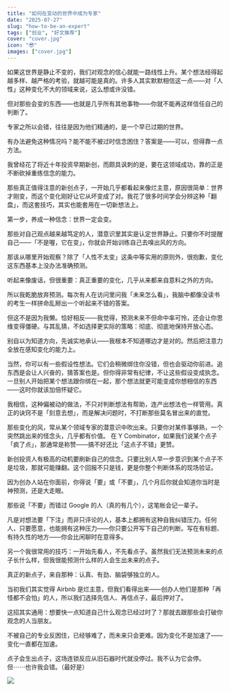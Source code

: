 ```yaml
---
title: "如何在变动的世界中成为专家"
date: "2025-07-27"
slug: "how-to-be-an-expert"
tags: ["创业", "好文推荐"]
cover: "cover.jpg"
icon: "😎"
images: ["cover.jpg"]
---
```

如果这世界是静止不变的，我们对观念的信心就能一路线性上升。某个想法经得起越多样、越严格的考验，就越可能是真的。许多人其实默默相信这一点——对「人性」这种变化不大的领域来说，这么想或许没错。



但对那些会变的东西——也就是几乎所有其他事物——你就不能再这样信任自己的判断了。



专家之所以会错，往往是因为他们精通的，是一个早已过期的世界。



有办法避免这种情况吗？能不能不被过时信念困住？答案是——可以，但得靠一点方法。



我曾经花了将近十年投资早期新创，而颇具讽刺的是，要在这领域成功，靠的正是不断砍掉重练信念的能力。



那些真正值得注意的新创点子，一开始几乎都看起来像烂主意，原因很简单：世界才刚变，而这个变化刚好让它从坏变成了对。我花了很多时间学会分辨这种「翻盘」，而这套技巧，其实也能套用在一切新想法上。



第一步，养成一种信念：世界一定会变。



那些对自己观点越来越笃定的人，潜意识里其实是认定世界静止。只要你不时提醒自己——「不是喔，它在变」，你就会开始训练自己去嗅出风的方向。



那该从哪里开始观察？除了「人性不太变」这条中等实用的原则外，很抱歉，变化这东西基本上没办法准确预测。



听起来像废话，但很重要：真正重要的变化，几乎从来都来自意料之外的方向。



所以我乾脆放弃预测。每次有人在访问里问我「未来怎么看」，我脑中都像没读书的考生一样拼命乱掰出一个听起来不错的答案。



但这不是因为我懒。恰好相反——我觉得，预测未来不但命中率可怜，还会让你思维变得僵硬。与其乱猜，不如选择更实际的策略：彻底、彻底地保持开放心态。



别自以为知道方向，先诚实地承认——我根本不知道哪边才是对的。然后把注意力全放在感知变化的能力上。



当然，你可以有一些假设性想法。它们会稍微绑住你没错，但也会驱动你前进。追东西是会让人兴奋的，猜答案也是。但你得非常有纪律，不让这些假设变成执念。
一旦别人开始把某个想法跟你绑在一起，那个想法就更可能变成你想相信的东西——这时你就该加倍怀疑它。



我相信，这种偏被动的做法，不只对判断想法有帮助，连产出想法也一样管用。真正的诀窍不是「刻意去想」，而是解决问题时，不打断那些莫名冒出来的直觉。



那些变化的风，常从某个领域专家的潜意识中吹出来。只要你对某件事够熟，一个突然跳出来的怪念头，几乎都有价值。
在 Y Combinator，如果我们说某个点子「疯了点」，那通常是称赞——搞不好还比「这点子不错」更赞。



新创投资人有极高的动机要刷新自己的信念。只要比别人早一步意识到某个点子不是垃圾，那就可能赚翻。这个回报不只是钱，更是你整个判断体系的现场验证。



因为创办人站在你面前，你得说「要」或「不要」，几个月后你就会知道你当时是神预测，还是大走眼。



那些说「不要」而错过 Google 的人（真的有几个），这笔帐会记一辈子。



凡是对想法要「下注」而非只评论的人，基本上都拥有这种自我纠错压力。任何人，只要愿意，也能拥有这种压力——你只要公开写下自己的判断。写在有标题、有持久性的地方——你会比闲聊时在意得多。



另一个我很常用的技巧：一开始先看人，不先看点子。虽然我们无法预测未来的点子长什么样，但我很能预测什么样的人会生出未来的点子。



真正的新点子，来自那种：认真、有劲、脑袋够独立的人。



当初我们其实觉得 Airbnb 是烂主意，但我们看得出来——创办人他们是那种「再怪都不会怕」的人，所以我们选择先信人、再信点子，最后押对了。



这招其实通用：想要快一点知道自己什么观念已经过时了？那就去跟那些会打破你观念的人当朋友。



不被自己的专业反困住，已经够难了，而未来只会更难。因为变化不是加速了——变化一直都在加速。



点子会生出点子，这场连锁反应从旧石器时代就没停过。我不认为它会停。
但⋯⋯也许我会错。（最好是）




![](https://prod-files-secure.s3.us-west-2.amazonaws.com/112d0858-5090-4d34-a606-b75eb8d65fd2/46476355-9cf3-4e99-9b7a-3531bc426380/1000202064.png?X-Amz-Algorithm=AWS4-HMAC-SHA256&X-Amz-Content-Sha256=UNSIGNED-PAYLOAD&X-Amz-Credential=ASIAZI2LB4666GROUKRB%2F20250819%2Fus-west-2%2Fs3%2Faws4_request&X-Amz-Date=20250819T101428Z&X-Amz-Expires=3600&X-Amz-Security-Token=IQoJb3JpZ2luX2VjEHEaCXVzLXdlc3QtMiJIMEYCIQCPExWzawWUYk7P8zb0EtM1BeBviGg%2B9qzUwCDyWMg%2BFQIhAK%2B3upI9WfXhEnFGjmqlq%2FONYK%2Be89uX7azrjAF7VzX2KogECLr%2F%2F%2F%2F%2F%2F%2F%2F%2F%2FwEQABoMNjM3NDIzMTgzODA1IgyoP4fqUD71Cf6ziYAq3AN3K%2F6c4wPqpoCNEgZcvRfg1bz7Gc6Y3W63JqMaUDi1tdbv8Z38lUE6oKZEkH7f8L2CUmTHdrWLGpDKU16MT3y%2F2vPkVyh8dIeBHBjrWBeQVr0Eroo3UCR8w17BSoiB608irF4e5cdBFj%2FTS13%2FWwwkqa78183qqhMIcfj%2FGB1sMLds5vFUzWhknpRDvVjMUB8gZ01YcrmKiZoU0sdNP%2BjM4M7K0L4eqYD2vLOhzPDlrPjJzZZ0rMIDkO7sjivW8hyYypZygKwS8qohsBKVvQl6kkCclqsXbJmLBP1B05poldpZgScs%2Bje3vZ81AYZm%2BSHfQxrEyxjEoaiE38MfccTOaN46RMyg%2BAEbY6PB4b1aS%2FtYUG0cv0QfhmSMfS3gnPd8intmgJJywBPS8o%2B%2Fg9jt0FMadv%2BhF2q0UgXnfRRBWF65JJnTNmr%2BU1DswVubzHs4nALIpz5yrncKMGv3y%2FnTGSO5xNh1WYTq0hbs9LGeM8TB%2BPIqXVdO6v3Vajzd8Ro7NlcPYNMaKiQ%2B%2BuoTF8ou9DR4BvqfPFJn1L6HI5Auk3qpSDJ%2B5dXUuB9ugTFjwhu33yfTGZFvHRjvc5w1RAftP%2BqcID%2BnQv5%2B6TB9UuQ%2FG8Cf1A92%2Fm%2BiztIm9jCD%2FZDFBjqkAZMsrr0AY4RaqLnwp%2FQoQkpsfzHIqd2BjifzG%2BscYyn%2FcMlVJkcdGGHGEpnl4VpNtC4xtKvpqy3FyAXMvwXKtRWebeNYC%2BnGwog5lHKidg7IaQyLnyYTeGER2MEUddePceI3OQmIDze0ypkuyOVRyxB2ssMdVVPBCUy83vjjOVbmm7vuGx9xN87vRCuepBjYpiOyJQJpOZKHzsqo61h4Kn2OkbL9&X-Amz-Signature=825dd5503baff84671459d14129e72512c87399a11172c41273cd6229e6c1e5e&X-Amz-SignedHeaders=host&x-amz-checksum-mode=ENABLED&x-id=GetObject)

